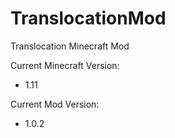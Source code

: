 # TranslocationMod
Translocation Minecraft Mod

Current Minecraft Version:

- 1.11

Current Mod Version:

- 1.0.2
